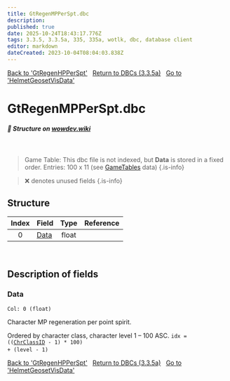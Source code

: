 ```yaml
---
title: GtRegenMPPerSpt.dbc
description: 
published: true
date: 2025-10-24T18:43:17.776Z
tags: 3.3.5, 3.3.5a, 335, 335a, wotlk, dbc, database client
editor: markdown
dateCreated: 2023-10-04T08:04:03.838Z
---
```


<a href="https://trinitycore.info/files/DBC/335/gtregenhpperspt" class="mt-5 v-btn v-btn--depressed v-btn--flat v-btn--outlined theme--light v-size--default darkblue--text text--lighten-3"><span class="v-btn__content"><i aria-hidden="true" class="v-icon notranslate v-icon--left mdi mdi-arrow-left theme--light"></i><span>Back to 'GtRegenHPPerSpt'</span></span></a>&nbsp;&nbsp;&nbsp;<a href="https://trinitycore.info/files/DBC/335/DBC" class="mt-5 v-btn v-btn--depressed v-btn--flat v-btn--outlined theme--light v-size--default darkblue--text text--lighten-3"><span class="v-btn__content"><i aria-hidden="true" class="v-icon notranslate v-icon--left mdi mdi-home-outline theme--light"></i><span>Return to DBCs (3.3.5a)</span></span></a>&nbsp;&nbsp;&nbsp;<a href="https://trinitycore.info/files/DBC/335/helmetgeosetvisdata" class="mt-5 v-btn v-btn--depressed v-btn--flat v-btn--outlined theme--light v-size--default darkblue--text text--lighten-3"><span class="v-btn__content"><span>Go to 'HelmetGeosetVisData'</span><i aria-hidden="true" class="v-icon notranslate v-icon--right mdi mdi-arrow-right theme--light"></i></span></a>

# GtRegenMPPerSpt.dbc
##### :pencil: Structure on [wowdev.wiki](https://wowdev.wiki/DB/GtRegenMPPerSpt)
&nbsp;

> Game Table:
> This dbc file is not indexed, but **Data** is stored in a fixed order.
> Entries: 100 x 11 (see [GameTables](/files/DBC/335/gametables) data)
{.is-info}

> :x: denotes unused fields
{.is-info}


## Structure

| Index | Field | Type | Reference |
| :---: | --- | :---: | --- |
| 0 | [Data](#data) | float |  |
&nbsp;
## Description of fields

### Data
<code>Col: 0 (float)</code>

Character MP regeneration per point spirit.

Ordered by character class, character level 1 &ndash; 100 ASC.
<code>idx = (([ChrClassID](/files/DBC/335/chrclasses#id-alt) - 1) * 100) + (level - 1)</code>
&nbsp;

<a href="https://trinitycore.info/files/DBC/335/gtregenhpperspt" class="mt-5 v-btn v-btn--depressed v-btn--flat v-btn--outlined theme--light v-size--default darkblue--text text--lighten-3"><span class="v-btn__content"><i aria-hidden="true" class="v-icon notranslate v-icon--left mdi mdi-arrow-left theme--light"></i><span>Back to 'GtRegenHPPerSpt'</span></span></a>&nbsp;&nbsp;&nbsp;<a href="https://trinitycore.info/files/DBC/335/DBC" class="mt-5 v-btn v-btn--depressed v-btn--flat v-btn--outlined theme--light v-size--default darkblue--text text--lighten-3"><span class="v-btn__content"><i aria-hidden="true" class="v-icon notranslate v-icon--left mdi mdi-home-outline theme--light"></i><span>Return to DBCs (3.3.5a)</span></span></a>&nbsp;&nbsp;&nbsp;<a href="https://trinitycore.info/files/DBC/335/helmetgeosetvisdata" class="mt-5 v-btn v-btn--depressed v-btn--flat v-btn--outlined theme--light v-size--default darkblue--text text--lighten-3"><span class="v-btn__content"><span>Go to 'HelmetGeosetVisData'</span><i aria-hidden="true" class="v-icon notranslate v-icon--right mdi mdi-arrow-right theme--light"></i></span></a>
